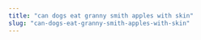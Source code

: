```yaml
---
title: "can dogs eat granny smith apples with skin"
slug: "can-dogs-eat-granny-smith-apples-with-skin"
---
```


